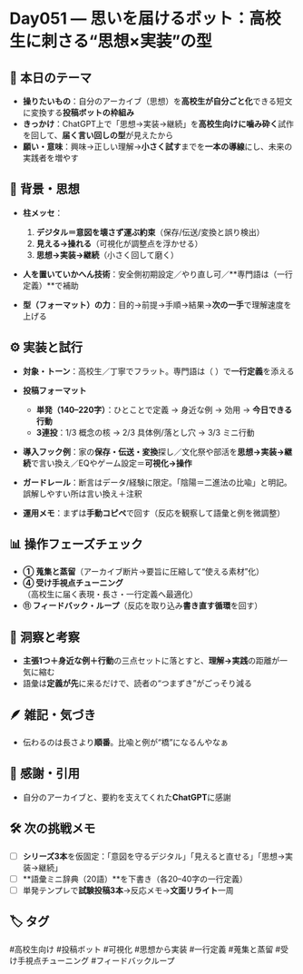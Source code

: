 
# Day051 — 思いを届けるボット：高校生に刺さる“思想×実装”の型

## 🎯 本日のテーマ

* **操りたいもの**：自分のアーカイブ（思想）を**高校生が自分ごと化**できる短文に変換する**投稿ボットの枠組み**
* **きっかけ**：ChatGPT上で「思想→実装→継続」を**高校生向けに噛み砕く**試作を回して、**届く言い回しの型**が見えたから
* **願い・意味**：興味→正しい理解→**小さく試す**までを**一本の導線**にし、未来の実践者を増やす

## 🧠 背景・思想

* **柱メッセ**：

  1. **デジタル＝意図を壊さず運ぶ約束**（保存/伝送/変換と誤り検出）
  2. **見える→操れる**（可視化が調整点を浮かせる）
  3. **思想→実装→継続**（小さく回して磨く）
* **人を置いていかへん技術**：安全側初期設定／やり直し可／\*\*専門語は（一行定義）\*\*で補助
* **型（フォーマット）の力**：目的→前提→手順→結果→**次の一手**で理解速度を上げる

## ⚙️ 実装と試行

* **対象・トーン**：高校生／丁寧でフラット。専門語は（ ）で**一行定義**を添える
* **投稿フォーマット**

  * **単発（140–220字）**：ひとことで定義 → 身近な例 → 効用 → **今日できる行動**
  * **3連投**：1/3 概念の核 → 2/3 具体例/落とし穴 → 3/3 ミニ行動
* **導入フック例**：家の**保存・伝送・変換**探し／文化祭や部活を**思想→実装→継続**で言い換え／EQやゲーム設定＝**可視化→操作**
* **ガードレール**：断言はデータ/経験に限定。「陰陽＝二進法の比喩」と明記。誤解しやすい所は言い換え＋注釈
* **運用メモ**：まずは**手動コピペ**で回す（反応を観察して語彙と例を微調整）

## 📊 操作フェーズチェック

* **① 蒐集と蒸留**（アーカイブ断片→要旨に圧縮して“使える素材”化）
* **④ 受け手視点チューニング**（高校生に届く表現・長さ・一行定義へ最適化）
* **⑪ フィードバック・ループ**（反応を取り込み**書き直す循環**を回す）

## 🔁 洞察と考察

* **主張1つ＋身近な例＋行動**の三点セットに落とすと、**理解→実践**の距離が一気に縮む
* 語彙は**定義が先**に来るだけで、読者の“つまずき”がごっそり減る

## 🪶 雑記・気づき

* 伝わるのは長さより**順番**。比喩と例が“橋”になるんやなぁ

## 🙏 感謝・引用

* 自分のアーカイブと、要約を支えてくれた**ChatGPT**に感謝

## 🛠 次の挑戦メモ

* [ ] **シリーズ3本**を仮固定：「意図を守るデジタル」「見えると直せる」「思想→実装→継続」
* [ ] \*\*語彙ミニ辞典（20語）\*\*を下書き（各20–40字の一行定義）
* [ ] 単発テンプレで**試験投稿3本**→反応メモ→**文面リライト**一周

## 🏷 タグ

\#高校生向け #投稿ボット #可視化 #思想から実装 #一行定義 #蒐集と蒸留 #受け手視点チューニング #フィードバックループ
